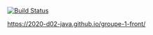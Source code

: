 [![Build Status](https://travis-ci.org/2020-D02-java/groupe-1-front.svg?branch=master)](https://travis-ci.org/2020-D02-java/groupe-1-front)

https://2020-d02-java.github.io/groupe-1-front/
